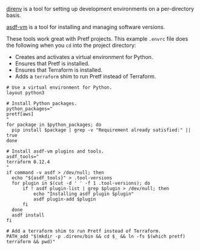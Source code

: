 [direnv](https://direnv.net/) is a tool for setting up development environments on a per-directory basis. 

[asdf-vm](https://asdf-vm.com/) is a tool for installing and managing software versions.

These tools work great with Pretf projects. This example `.envrc` file does the following when you `cd` into the project directory:

* Creates and activates a virtual environment for Python.
* Ensures that Pretf is installed.
* Ensures that Terraform is installed.
* Adds a `terraform` shim to run Pretf instead of Terraform.

```shell
# Use a virtual environment for Python.
layout python3

# Install Python packages.
python_packages="
pretf[aws]
"
for package in $python_packages; do
  pip install $package | grep -v "Requirement already satisfied:" || true
done

# Install asdf-vm plugins and tools.
asdf_tools="
terraform 0.12.4
"
if command -v asdf > /dev/null; then
  echo "${asdf_tools}" > .tool-versions
  for plugin in $(cut -d ' ' -f 1 .tool-versions); do
      if ! asdf plugin-list | grep $plugin > /dev/null; then
          echo "Installing asdf plugin $plugin"
          asdf plugin-add $plugin
      fi
  done
  asdf install
fi

# Add a terraform shim to run Pretf instead of Terraform.
PATH_add "$(mkdir -p .direnv/bin && cd $_ && ln -fs $(which pretf) terraform && pwd)"
```
